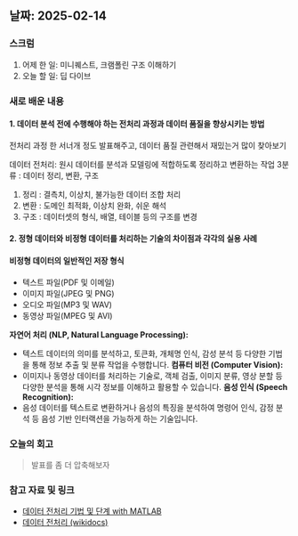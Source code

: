 ## 날짜: 2025-02-14

### 스크럼
1. 어제 한 일: 미니퀘스트, 크램폴린 구조 이해하기
2. 오늘 할 일: 딥 다이브

### 새로 배운 내용
#### 1. 데이터 분석 전에 수행해야 하는 전처리 과정과 데이터 품질을 향상시키는 방법
전처리 과정 한 서너개 정도 발표해주고, 데이터 품질 관련해서 재밌는거 많이 찾아보기

데이터 전처리: 원시 데이터를 분석과 모델링에 적합하도록 정리하고 변환하는 작업
3분류 : 데이터 정리, 변환, 구조
1. 정리 : 결측치, 이상치, 불가능한 데이터 조합 처리
2. 변환 : 도메인 최적화, 이상치 완화, 쉬운 해석
3. 구조 : 데이터셋의 형식, 배열, 테이블 등의 구조를 변경

#### 2. 정형 데이터와 비정형 데이터를 처리하는 기술의 차이점과 각각의 실용 사례

#### 비정형 데이터의 일반적인 저장 형식
- 텍스트 파일(PDF 및 이메일)
- 이미지 파일(JPEG 및 PNG)
- 오디오 파일(MP3 및 WAV)
- 동영상 파일(MPEG 및 AVI)

**자연어 처리 (NLP, Natural Language Processing):**
- 텍스트 데이터의 의미를 분석하고, 토큰화, 개체명 인식, 감성 분석 등 다양한 기법을 통해 정보 추출 및 분류 작업을 수행합니다.
**컴퓨터 비전 (Computer Vision):**
- 이미지나 동영상 데이터를 처리하는 기술로, 객체 검출, 이미지 분류, 영상 분할 등 다양한 분석을 통해 시각 정보를 이해하고 활용할 수 있습니다.
**음성 인식 (Speech Recognition):**
- 음성 데이터를 텍스트로 변환하거나 음성의 특징을 분석하여 명령어 인식, 감정 분석 등 음성 기반 인터랙션을 가능하게 하는 기술입니다.


### 오늘의 회고
> 발표를 좀 더 압축해보자

### 참고 자료 및 링크
- [데이터 전처리 기법 및 단계 with MATLAB](https://kr.mathworks.com/discovery/data-preprocessing.html)
- [데이터 전처리 (wikidocs)](https://wikidocs.net/16574)
